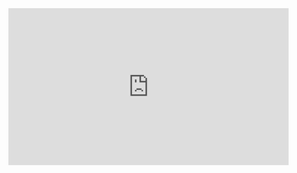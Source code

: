 <iframe width="560" height="315" src="https://www.youtube.com/embed/HoZntJ4HQTk" frameborder="0" allowfullscreen></iframe>
